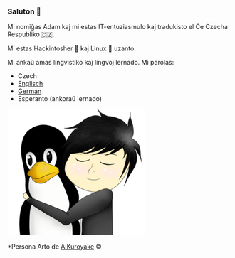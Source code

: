 ### Saluton 👋

Mi nomiĝas Adam kaj mi estas IT-entuziasmulo kaj tradukisto el Ĉe Czecha Respubliko 🇨🇿.

Mi estas Hackintosher 🍏 kaj Linux 🐧 uzanto.

Mi ankaŭ amas lingvistiko kaj lingvoj lernado. Mi parolas:

* Czech
* [Englisch](https://github.com/DMNerd/DMNerd/blob/master/README.md)
* [German](https://github.com/DMNerd/DMNerd/blob/master/GERMAN.md)
* Esperanto (ankoraŭ lernado)

![ILoveTux](https://raw.githubusercontent.com/DMNerd/DMNerd/master/lovetux.png)

*Persona Arto de [AiKuroyake](https://github.com/AiKuroyake) ©

<!--
**DMNerd/DMNerd** is a ✨ _special_ ✨ repository because its `README.md` (this file) appears on your GitHub profile.

Here are some ideas to get you started:

- 🔭 I’m currently working on ...
- 🌱 I’m currently learning ...
- 👯 I’m looking to collaborate on ...
- 🤔 I’m looking for help with ...
- 💬 Ask me about ...
- 📫 How to reach me: ...
- 😄 Pronouns: ...
- ⚡ Fun fact: ...
-->
